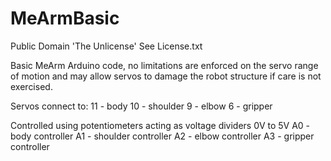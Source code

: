 # MeArmBasic
Public Domain 'The Unlicense'
See License.txt

Basic MeArm Arduino code, no limitations are enforced on the servo range of motion and may allow servos to damage the robot structure if care is not exercised.

Servos connect to:
11 - body
10 - shoulder
9  - elbow
6  - gripper

Controlled using potentiometers acting as voltage dividers 0V to 5V
A0 - body controller
A1 - shoulder controller
A2 - elbow controller
A3 - gripper controller
